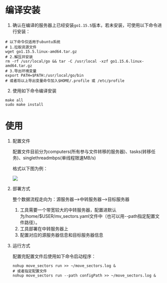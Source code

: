 # 编译安装

1. 确认在编译的服务器上已经安装```go1.15.5```版本，若未安装，可使用以下命令进行安装：

```shell
# 以下命令仅适用于ubuntu系统
# 1.拉取资源文件
wget go1.15.5.linux-amd64.tar.gz
# 2.解压并安装
rm -rf /usr/local/go && tar -C /usr/local -xzf go1.15.6.linux-amd64.tar.gz
# 3.导出环境变量
export PATH=$PATH:/usr/local/go/bin
# 或者将以上导出变量命令加入$HOME/.profile 或 /etc/profile
```

2. 使用如下命令编译安装

```shell
make all
sudo make install
```

# 使用

1. 配置文件

   配置文件目前分为computers(所有参与文件转移的服务器)、tasks(转移任务)、singlethreadmbps(单线程限速MB/s)

   格式以下图为例：

   

   ![](https://markdown-pub.oss-cn-shanghai.aliyuncs.com/blog/md7gr.png)

2. 部署方式

   整个数据流程走向为：源服务器——>中转服务器——>目标服务器

   1. 工具需要一个带宽较大的中转服务器，配置进默认为/home/$USER/mv_sectors.yaml文件中（也可以用--path指定配置文件路径）。
   2. 工具部署在中转服务器上
   3. 配置对应的源服务器信息和目标服务器信息

3. 运行方式

   配置完配置文件后使用如下命令启动程序：

   ```shell
   nohup move_sectors run >> ~/move_sectors.log &
   # 或者指定配置文件
   nohup move_sectors run --path configPath >> ~/move_sectors.log &
   ```

   

   

   
